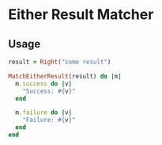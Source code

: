 # Either Result Matcher

## Usage

```ruby
result = Right("some result")

MatchEitherResult(result) do |m|
  m.success do |v|
    "Success: #{v}"
  end

  m.failure do |v|
    "Failure: #{v}"
  end
end
```
